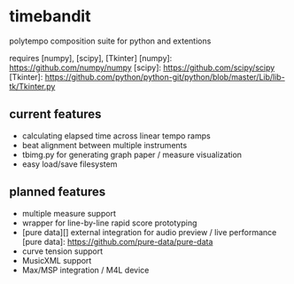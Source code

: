 # timebandit
polytempo composition suite for python and extentions

requires [numpy], [scipy], [Tkinter]
[numpy]: https://github.com/numpy/numpy
[scipy]: https://github.com/scipy/scipy
[Tkinter]: https://github.com/python/python-git/python/blob/master/Lib/lib-tk/Tkinter.py

## current features
* calculating elapsed time across linear tempo ramps
* beat alignment between multiple instruments
* tbimg.py for generating graph paper / measure visualization
* easy load/save filesystem

## planned features
* multiple measure support
* wrapper for line-by-line rapid score prototyping
* [pure data][] external integration for audio preview / live performance
[pure data]: https://github.com/pure-data/pure-data
* curve tension support
* MusicXML support
* Max/MSP integration / M4L device 
